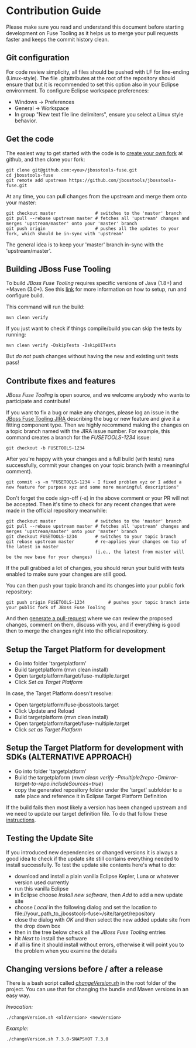 # Contribution Guide

Please make sure you read and understand this document before starting development on Fuse Tooling as it helps us to merge your pull requests faster and keeps the commit history clean.

## Git configuration

For code review simplicity, all files should be pushed with LF for line-ending (Linux-style).
The file .gitattributes at the root of the repository should ensure that but it is recommended to set this option also in your Eclipse environment.
To configure Eclipse workspace preferences:

- Windows -> Preferences
- General -> Workspace
- In group "New text file line delimiters", ensure you select a Linux style behavior.

## Get the code

The easiest way to get started with the code is to [create your own fork](http://help.github.com/forking/) at github, and then clone your fork:

    git clone git@github.com:<you>/jbosstools-fuse.git
    cd jbosstools-fuse
    git remote add upstream https://github.com/jbosstools/jbosstools-fuse.git

At any time, you can pull changes from the upstream and merge them onto your master:

    git checkout master               # switches to the 'master' branch
    git pull --rebase upstream master # fetches all 'upstream' changes and merges 'upstream/master' onto your 'master' branch
    git push origin                   # pushes all the updates to your fork, which should be in-sync with 'upstream'

The general idea is to keep your 'master' branch in-sync with the 'upstream/master'.

## Building JBoss Fuse Tooling

To build _JBoss Fuse Tooling_ requires specific versions of Java (1.8+) and +Maven (3.0+). See this [link](https://github.com/jbosstools/jbosstools-fuse/blob/master/Build.md) for more information on how to setup, run and configure build.

This command will run the build:

    mvn clean verify

If you just want to check if things compile/build you can skip the tests by running:

    mvn clean verify -DskipTests -DskipUITests

But *do not* push changes without having the new and existing unit tests pass!

## Contribute fixes and features

_JBoss Fuse Tooling_ is open source, and we welcome anybody who wants to participate and contribute!

If you want to fix a bug or make any changes, please log an issue in the [JBoss Fuse Tooling JIRA](https://issues.jboss.org/browse/FUSETOOLS) describing the bug or new feature and give it a fitting component type. Then we highly recommend making the changes on a topic branch named with the JIRA issue number. For example, this command creates a branch for the _FUSETOOLS-1234_ issue:

    git checkout -b FUSETOOLS-1234

After you're happy with your changes and a full build (with tests) runs successfully, commit your changes on your topic branch (with a meaningful comment).

    git commit -s -m "FUSETOOLS-1234 - I fixed problem xyz or I added a new feature for purpose xyz and some more meaningful descriptions"

Don't forget the code sign-off (_-s_) in the above comment or your PR will not be accepted.
Then it's time to check for any recent changes that were made in the official repository meanwhile:

    git checkout master               # switches to the 'master' branch
    git pull --rebase upstream master # fetches all 'upstream' changes and merges 'upstream/master' onto your 'master' branch
    git checkout FUSETOOLS-1234       # switches to your topic branch
    git rebase upstream master        # re-applies your changes on top of the latest in master
                                      (i.e., the latest from master will be the new base for your changes)

If the pull grabbed a lot of changes, you should rerun your build with tests enabled to make sure your changes are still good.

You can then push your topic branch and its changes into your public fork repository:

    git push origin FUSETOOLS-1234         # pushes your topic branch into your public fork of JBoss Fuse Tooling

And then [generate a pull-request](http://help.github.com/pull-requests/) where we can review the proposed changes, comment on them, discuss with you, and if everything is good then to merge the changes right into the official repository.

## Setup the Target Platform for development

- Go into folder 'targetplatform'
- Build targetplatform (mvn clean install)
- Open targetplatform/target/fuse-multiple.target
- Click *Set as Target Platform*

In case, the Target Platform doesn't resolve:

- Open targetplatform/fuse-jbosstools.target
- Click Update and Reload
- Build targetplatform (mvn clean install)
- Open targetplatform/target/fuse-multiple.target
- Click *set as Target Platform*

## Setup the Target Platform for development with SDKs (ALTERNATIVE APPROACH)

- Go into folder 'targetplatform'
- Build the targetplaform (_mvn clean verify -Pmultiple2repo -Dmirror-target-to-repo.includeSources=true_)
- copy the generated repository folder under the 'target' subfolder to a safe place and reference it in Eclipse Target Platform Definition

If the build fails then most likely a version has been changed upstream and we need to update our target definition file. To do that follow these [instructions](https://github.com/jbosstools/jbosstools-devdoc/blob/master/building/target_platforms/target_platforms_updates.adoc#update-versions-of-ius-in-the-target-files).

## Testing the Update Site

If you introduced new dependencies or changed versions it is always a good idea to check if the update site still contains everything needed to install successfully. To test the update site contents here's what to do:

- download and install a plain vanilla Eclipse Kepler, Luna or whatever version used currently
- run this vanilla Eclipse
- in Eclipse choose _Install new software_, then _Add_ to add a new update site
- choose _Local_ in the following dialog and set the location to file://your_path_to_jbosstools-fuse>/site/target/repository
- close the dialog with _OK_ and then select the new added update site from the drop down box
- then in the tree below check all the _JBoss Fuse Tooling_ entries
- hit _Next_ to install the software
- if all is fine it should install without errors, otherwise it will point you to the problem when you examine the details

## Changing versions before / after a release

There is a bash script called [_changeVersion.sh_](https://github.com/fusesource/fuseide/blob/master/changeVersion.sh "Version Change Script") in the root folder of the project. You can use that for changing the bundle and Maven versions in an easy way.

*Invocation:*

    ./changeVersion.sh <oldVersion> <newVersion>

_Example:_

    ./changeVersion.sh 7.3.0-SNAPSHOT 7.3.0
